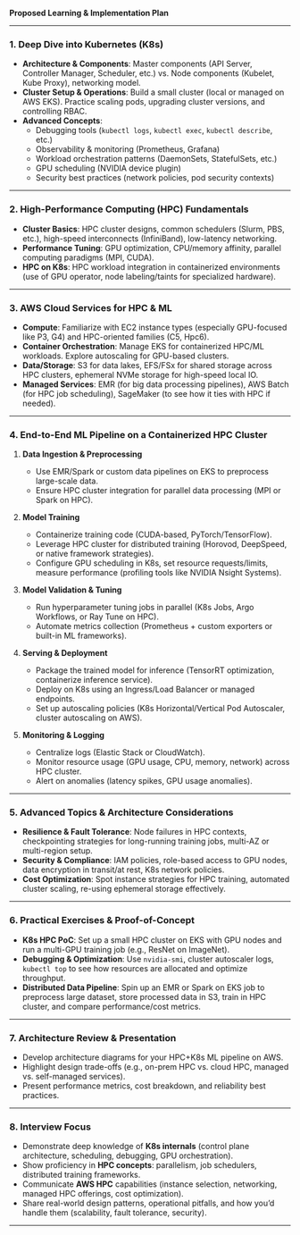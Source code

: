 **Proposed Learning & Implementation Plan**

---

### 1. Deep Dive into Kubernetes (K8s)
- **Architecture & Components**: Master components (API Server, Controller Manager, Scheduler, etc.) vs. Node components (Kubelet, Kube Proxy), networking model.
- **Cluster Setup & Operations**: Build a small cluster (local or managed on AWS EKS). Practice scaling pods, upgrading cluster versions, and controlling RBAC.
- **Advanced Concepts**: 
  - Debugging tools (`kubectl logs`, `kubectl exec`, `kubectl describe`, etc.)  
  - Observability & monitoring (Prometheus, Grafana)  
  - Workload orchestration patterns (DaemonSets, StatefulSets, etc.)  
  - GPU scheduling (NVIDIA device plugin)  
  - Security best practices (network policies, pod security contexts)

---

### 2. High-Performance Computing (HPC) Fundamentals
- **Cluster Basics**: HPC cluster designs, common schedulers (Slurm, PBS, etc.), high-speed interconnects (InfiniBand), low-latency networking.
- **Performance Tuning**: GPU optimization, CPU/memory affinity, parallel computing paradigms (MPI, CUDA).
- **HPC on K8s**: HPC workload integration in containerized environments (use of GPU operator, node labeling/taints for specialized hardware).

---

### 3. AWS Cloud Services for HPC & ML
- **Compute**: Familiarize with EC2 instance types (especially GPU-focused like P3, G4) and HPC-oriented families (C5, Hpc6).
- **Container Orchestration**: Manage EKS for containerized HPC/ML workloads. Explore autoscaling for GPU-based clusters.
- **Data/Storage**: S3 for data lakes, EFS/FSx for shared storage across HPC clusters, ephemeral NVMe storage for high-speed local IO.
- **Managed Services**: EMR (for big data processing pipelines), AWS Batch (for HPC job scheduling), SageMaker (to see how it ties with HPC if needed).

---

### 4. End-to-End ML Pipeline on a Containerized HPC Cluster
1. **Data Ingestion & Preprocessing**  
   - Use EMR/Spark or custom data pipelines on EKS to preprocess large-scale data.
   - Ensure HPC cluster integration for parallel data processing (MPI or Spark on HPC).

2. **Model Training**  
   - Containerize training code (CUDA-based, PyTorch/TensorFlow).  
   - Leverage HPC cluster for distributed training (Horovod, DeepSpeed, or native framework strategies).  
   - Configure GPU scheduling in K8s, set resource requests/limits, measure performance (profiling tools like NVIDIA Nsight Systems).

3. **Model Validation & Tuning**  
   - Run hyperparameter tuning jobs in parallel (K8s Jobs, Argo Workflows, or Ray Tune on HPC).  
   - Automate metrics collection (Prometheus + custom exporters or built-in ML frameworks).

4. **Serving & Deployment**  
   - Package the trained model for inference (TensorRT optimization, containerize inference service).  
   - Deploy on K8s using an Ingress/Load Balancer or managed endpoints.  
   - Set up autoscaling policies (K8s Horizontal/Vertical Pod Autoscaler, cluster autoscaling on AWS).

5. **Monitoring & Logging**  
   - Centralize logs (Elastic Stack or CloudWatch).  
   - Monitor resource usage (GPU usage, CPU, memory, network) across HPC cluster.  
   - Alert on anomalies (latency spikes, GPU usage anomalies).

---

### 5. Advanced Topics & Architecture Considerations
- **Resilience & Fault Tolerance**: Node failures in HPC contexts, checkpointing strategies for long-running training jobs, multi-AZ or multi-region setup.
- **Security & Compliance**: IAM policies, role-based access to GPU nodes, data encryption in transit/at rest, K8s network policies.
- **Cost Optimization**: Spot instance strategies for HPC training, automated cluster scaling, re-using ephemeral storage effectively.

---

### 6. Practical Exercises & Proof-of-Concept
- **K8s HPC PoC**: Set up a small HPC cluster on EKS with GPU nodes and run a multi-GPU training job (e.g., ResNet on ImageNet). 
- **Debugging & Optimization**: Use `nvidia-smi`, cluster autoscaler logs, `kubectl top` to see how resources are allocated and optimize throughput.
- **Distributed Data Pipeline**: Spin up an EMR or Spark on EKS job to preprocess large dataset, store processed data in S3, train in HPC cluster, and compare performance/cost metrics.

---

### 7. Architecture Review & Presentation
- Develop architecture diagrams for your HPC+K8s ML pipeline on AWS.
- Highlight design trade-offs (e.g., on-prem HPC vs. cloud HPC, managed vs. self-managed services).
- Present performance metrics, cost breakdown, and reliability best practices.

---

### 8. Interview Focus
- Demonstrate deep knowledge of **K8s internals** (control plane architecture, scheduling, debugging, GPU orchestration).
- Show proficiency in **HPC concepts**: parallelism, job schedulers, distributed training frameworks.
- Communicate **AWS HPC** capabilities (instance selection, networking, managed HPC offerings, cost optimization).
- Share real-world design patterns, operational pitfalls, and how you’d handle them (scalability, fault tolerance, security).

---

